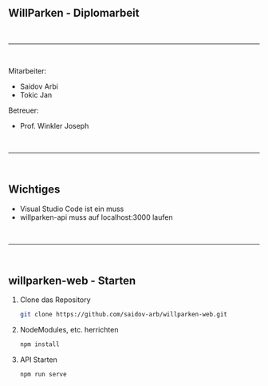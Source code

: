## WillParken - Diplomarbeit


<br>

---

<br>


Mitarbeiter:
* Saidov Arbi
* Tokic Jan

Betreuer:
* Prof. Winkler Joseph


<br>

---

<br>


## Wichtiges
* Visual Studio Code ist ein muss
* willparken-api muss auf localhost:3000 laufen


<br>

---

<br>


## willparken-web - Starten

1. Clone das Repository
   ```sh
   git clone https://github.com/saidov-arb/willparken-web.git
   ```

2. NodeModules, etc. herrichten
   ```sh
   npm install
   ```

3. API Starten
    ```sh
   npm run serve
   ```